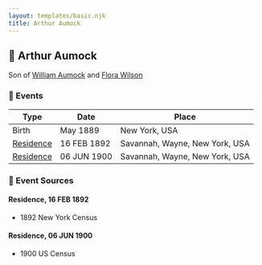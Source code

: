 ```yaml
---
layout: templates/basic.njk
title: Arthur Aumock
---
```

## 🔵 Arthur Aumock

Son of [William Aumock](/people/5/50418111) and [Flora Wilson](/people/2/2426620)

### 📆 Events

Type | Date | Place
------ | ------ | ------
Birth | May 1889 | New York, USA
[Residence](#event-1) | 16 FEB 1892 | Savannah, Wayne, New York, USA
[Residence](#event-2) | 06 JUN 1900 | Savannah, Wayne, New York, USA

### 📰 Event Sources

#### <a id="event-1"></a> Residence, 16 FEB 1892
* 1892 New York Census

#### <a id="event-2"></a> Residence, 06 JUN 1900
* 1900 US Census